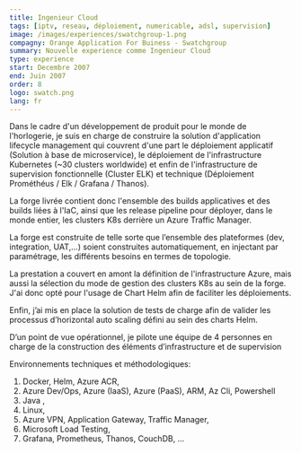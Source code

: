 ```yaml
---
title: Ingenieur Cloud
tags: [iptv, reseau, déploiement, numericable, adsl, supervision]
image: /images/experiences/swatchgroup-1.png
compagny: Orange Application For Buiness - Swatchgroup
summary: Nouvelle experience comme Ingenieur Cloud
type: experience
start: Decembre 2007
end: Juin 2007
order: 8
logo: swatch.png
lang: fr
---
```


Dans le cadre d'un développement de produit pour le monde de l'horlogerie, je suis en charge de construire la solution d'application lifecycle management qui couvrent d'une part le déploiement applicatif (Solution à base de microservice), le déploiement de l'infrastructure Kubernetes (~30 clusters worldwide) et enfin de l'infrastructure de supervision fonctionnelle (Cluster ELK) et technique (Déploiement Prométhéus / Elk / Grafana / Thanos).

La forge livrée contient donc l'ensemble des builds applicatives et des builds liées à l'IaC, ainsi que les release pipeline pour déployer, dans le monde entier, les clusters K8s derrière un Azure Traffic Manager.

La forge est construite de telle sorte que l’ensemble des plateformes (dev, integration, UAT,…) soient construites automatiquement, en injectant par paramétrage, les différents besoins en termes de topologie.

La prestation a couvert en amont la définition de l'infrastructure Azure, mais aussi la sélection du mode de gestion des clusters K8s au sein de la forge. J'ai donc opté pour l'usage de Chart Helm afin de faciliter les déploiements.

Enfin, j’ai mis en place la solution de tests de charge afin de valider les processus d’horizontal auto scaling défini au sein des charts Helm.

D’un point de vue opérationnel, je pilote une équipe de 4 personnes en charge de la construction des éléments d’infrastructure et de supervision

Environnements techniques et méthodologiques:

1. Docker, Helm, Azure ACR,
2. Azure Dev/Ops, Azure (IaaS), Azure (PaaS), ARM, Az Cli, Powershell
3. Java ,
4. Linux,
5. Azure VPN, Application Gateway, Traffic Manager,
6. Microsoft Load Testing,
7. Grafana, Prometheus, Thanos, CouchDB, …
